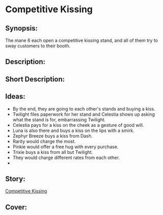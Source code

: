 # Competitive Kissing

## Synopsis:
The mane 6 each open a competitive kissing stand, and all of them try to sway customers to their booth.

## Description:


## Short Description:


## Ideas:
- By the end, they are going to each other's stands and buying a kiss.
- Twilight files paperwork for her stand and Celestia shows up asking what the stand is for, embarrassing Twilight.
- Celestia pays for a kiss on the cheek as a gesture of good will.
- Luna is also there and buys a kiss on the lips with a smirk.
- Zephyr Breeze buys a kiss from Dash.
- Rarity would charge the most.
- Pinkie would offer a free hug with every purchase.
- Trixie buys a kiss from all but Twilight.
- They would charge different rates from each other.
- 

## Story:
[Competitive Kissing](./competitive-kissing.md)

## Cover:
